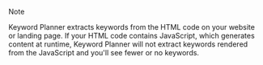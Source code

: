 > [!NOTE]
> Keyword Planner extracts keywords from the HTML code on your website or landing page. If your HTML code contains JavaScript, which generates content at runtime, Keyword Planner will not extract keywords rendered from the JavaScript and you'll see fewer or no keywords.


